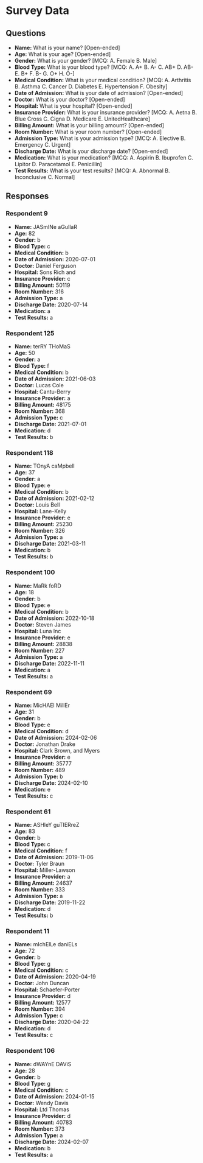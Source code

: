 # Survey Data

## Questions

- **Name:** What is your name? [Open-ended]
- **Age:** What is your age? [Open-ended]
- **Gender:** What is your gender? [MCQ: A. Female B. Male]
- **Blood Type:** What is your blood type? [MCQ: A. A+ B. A- C. AB+ D. AB- E. B+ F. B- G. O+ H. O-]
- **Medical Condition:** What is your medical condition? [MCQ: A. Arthritis B. Asthma C. Cancer D. Diabetes E. Hypertension F. Obesity]
- **Date of Admission:** What is your date of admission? [Open-ended]
- **Doctor:** What is your doctor? [Open-ended]
- **Hospital:** What is your hospital? [Open-ended]
- **Insurance Provider:** What is your insurance provider? [MCQ: A. Aetna B. Blue Cross C. Cigna D. Medicare E. UnitedHealthcare]
- **Billing Amount:** What is your billing amount? [Open-ended]
- **Room Number:** What is your room number? [Open-ended]
- **Admission Type:** What is your admission type? [MCQ: A. Elective B. Emergency C. Urgent]
- **Discharge Date:** What is your discharge date? [Open-ended]
- **Medication:** What is your medication? [MCQ: A. Aspirin B. Ibuprofen C. Lipitor D. Paracetamol E. Penicillin]
- **Test Results:** What is your test results? [MCQ: A. Abnormal B. Inconclusive C. Normal]

## Responses

### Respondent 9

- **Name:** JASmINe aGuIlaR
- **Age:** 82
- **Gender:** b
- **Blood Type:** c
- **Medical Condition:** b
- **Date of Admission:** 2020-07-01
- **Doctor:** Daniel Ferguson
- **Hospital:** Sons Rich and
- **Insurance Provider:** c
- **Billing Amount:** 50119
- **Room Number:** 316
- **Admission Type:** a
- **Discharge Date:** 2020-07-14
- **Medication:** a
- **Test Results:** a

### Respondent 125

- **Name:** terRY THoMaS
- **Age:** 50
- **Gender:** a
- **Blood Type:** f
- **Medical Condition:** b
- **Date of Admission:** 2021-06-03
- **Doctor:** Lucas Cole
- **Hospital:** Cantu-Berry
- **Insurance Provider:** a
- **Billing Amount:** 48175
- **Room Number:** 368
- **Admission Type:** c
- **Discharge Date:** 2021-07-01
- **Medication:** d
- **Test Results:** b

### Respondent 118

- **Name:** TOnyA caMpbell
- **Age:** 37
- **Gender:** a
- **Blood Type:** e
- **Medical Condition:** b
- **Date of Admission:** 2021-02-12
- **Doctor:** Louis Bell
- **Hospital:** Lane-Kelly
- **Insurance Provider:** e
- **Billing Amount:** 25230
- **Room Number:** 326
- **Admission Type:** a
- **Discharge Date:** 2021-03-11
- **Medication:** b
- **Test Results:** b

### Respondent 100

- **Name:** MaRk foRD
- **Age:** 18
- **Gender:** b
- **Blood Type:** e
- **Medical Condition:** b
- **Date of Admission:** 2022-10-18
- **Doctor:** Steven James
- **Hospital:** Luna Inc
- **Insurance Provider:** e
- **Billing Amount:** 28838
- **Room Number:** 227
- **Admission Type:** a
- **Discharge Date:** 2022-11-11
- **Medication:** a
- **Test Results:** a

### Respondent 69

- **Name:** MicHAEl MillEr
- **Age:** 31
- **Gender:** b
- **Blood Type:** e
- **Medical Condition:** d
- **Date of Admission:** 2024-02-06
- **Doctor:** Jonathan Drake
- **Hospital:** Clark Brown, and Myers
- **Insurance Provider:** e
- **Billing Amount:** 35777
- **Room Number:** 489
- **Admission Type:** b
- **Discharge Date:** 2024-02-10
- **Medication:** e
- **Test Results:** c

### Respondent 61

- **Name:** ASHleY guTIERreZ
- **Age:** 83
- **Gender:** b
- **Blood Type:** c
- **Medical Condition:** f
- **Date of Admission:** 2019-11-06
- **Doctor:** Tyler Braun
- **Hospital:** Miller-Lawson
- **Insurance Provider:** a
- **Billing Amount:** 24637
- **Room Number:** 333
- **Admission Type:** a
- **Discharge Date:** 2019-11-22
- **Medication:** d
- **Test Results:** b

### Respondent 11

- **Name:** mIchElLe daniELs
- **Age:** 72
- **Gender:** b
- **Blood Type:** g
- **Medical Condition:** c
- **Date of Admission:** 2020-04-19
- **Doctor:** John Duncan
- **Hospital:** Schaefer-Porter
- **Insurance Provider:** d
- **Billing Amount:** 12577
- **Room Number:** 394
- **Admission Type:** c
- **Discharge Date:** 2020-04-22
- **Medication:** d
- **Test Results:** c

### Respondent 106

- **Name:** dWAYnE DAViS
- **Age:** 28
- **Gender:** b
- **Blood Type:** g
- **Medical Condition:** c
- **Date of Admission:** 2024-01-15
- **Doctor:** Wendy Davis
- **Hospital:** Ltd Thomas
- **Insurance Provider:** d
- **Billing Amount:** 40783
- **Room Number:** 373
- **Admission Type:** a
- **Discharge Date:** 2024-02-07
- **Medication:** b
- **Test Results:** a
